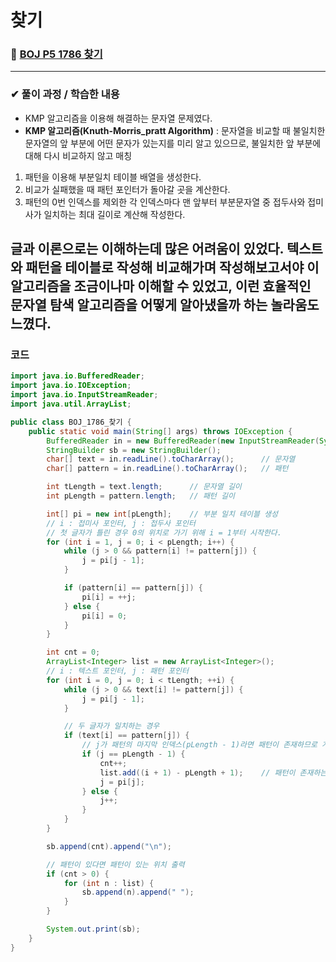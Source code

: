 # **찾기**
### 📌 [BOJ P5 1786 찾기](https://www.acmicpc.net/problem/1786)
-------------
### **✔ 풀이 과정 / 학습한 내용**
- KMP 알고리즘을 이용해 해결하는 문자열 문제였다.
- **KMP 알고리즘(Knuth-Morris_pratt Algorithm)** : 문자열을 비교할 때 불일치한 문자열의 앞 부분에 어떤 문자가 있는지를 미리 알고 있으므로, 불일치한 앞 부분에 대해 다시 비교하지 않고 매칭
1. 패턴을 이용해 부분일치 테이블 배열을 생성한다.
2. 비교가 실패했을 때 패턴 포인터가 돌아갈 곳을 계산한다.
3. 패턴의 0번 인덱스를 제외한 각 인덱스마다 맨 앞부터 부분문자열 중 접두사와 접미사가 일치하는 최대 길이로 계산해 작성한다.

글과 이론으로는 이해하는데 많은 어려움이 있었다. 텍스트와 패턴을 테이블로 작성해 비교해가며 작성해보고서야 이 알고리즘을 조금이나마 이해할 수 있었고,
이런 효율적인 문자열 탐색 알고리즘을 어떻게 알아냈을까 하는 놀라움도 느꼈다.
-------------
### **코드**
```java
import java.io.BufferedReader;
import java.io.IOException;
import java.io.InputStreamReader;
import java.util.ArrayList;

public class BOJ_1786_찾기 {
    public static void main(String[] args) throws IOException {
        BufferedReader in = new BufferedReader(new InputStreamReader(System.in));
        StringBuilder sb = new StringBuilder();
        char[] text = in.readLine().toCharArray();      // 문자열
        char[] pattern = in.readLine().toCharArray();   // 패턴

        int tLength = text.length;      // 문자열 길이
        int pLength = pattern.length;   // 패턴 길이

        int[] pi = new int[pLength];    // 부분 일치 테이블 생성
        // i : 접미사 포인터, j : 접두사 포인터
        // 첫 글자가 틀린 경우 0의 위치로 가기 위해 i = 1부터 시작한다.
        for (int i = 1, j = 0; i < pLength; i++) {
            while (j > 0 && pattern[i] != pattern[j]) {
                j = pi[j - 1];
            }

            if (pattern[i] == pattern[j]) {
                pi[i] = ++j;
            } else {
                pi[i] = 0;
            }
        }

        int cnt = 0;
        ArrayList<Integer> list = new ArrayList<Integer>();
        // i : 텍스트 포인터, j : 패턴 포인터
        for (int i = 0, j = 0; i < tLength; ++i) {
            while (j > 0 && text[i] != pattern[j]) {
                j = pi[j - 1];
            }

            // 두 글자가 일치하는 경우
            if (text[i] == pattern[j]) {
                // j가 패턴의 마지막 인덱스(pLength - 1)라면 패턴이 존재하므로 개수를 세어준다.
                if (j == pLength - 1) {
                    cnt++;
                    list.add((i + 1) - pLength + 1);    // 패턴이 존재하는 위치를 저장한다.
                    j = pi[j];
                } else {
                    j++;
                }
            }
        }

        sb.append(cnt).append("\n");

        // 패턴이 있다면 패턴이 있는 위치 출력
        if (cnt > 0) {
            for (int n : list) {
                sb.append(n).append(" ");
            }
        }

        System.out.print(sb);
    }
}
```